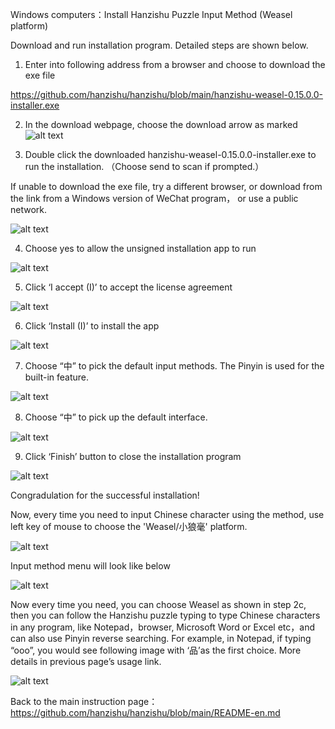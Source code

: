 ﻿
Windows computers：Install Hanzishu Puzzle Input Method (Weasel platform)

Download and run installation program. Detailed steps are shown below. 

1. Enter into following address from a browser and choose to download the exe file

https://github.com/hanzishu/hanzishu/blob/main/hanzishu-weasel-0.15.0.0-installer.exe

2. In the download webpage, choose the download arrow as marked
![alt text](https://github.com/hanzishu/hanzishu/blob/main/downloadexe.png)
   
3. Double click the downloaded hanzishu-weasel-0.15.0.0-installer.exe to run the installation. （Choose send to scan if prompted.）

If unable to download the exe file, try a different browser, or download from the link from a Windows version of WeChat program， or use a public network.

![alt text](https://github.com/hanzishu/hanzishu/blob/main/installerfile.png)
             	
4.   Choose yes to allow the unsigned installation app to run

![alt text](https://github.com/hanzishu/hanzishu/blob/main/publisherunknown.jpg)

5.  Click ‘I accept (I)’ to accept the license agreement

![alt text](https://github.com/hanzishu/hanzishu/blob/main/acceptdialog.png)
               
6.  Click ‘Install (I)’ to install the app

![alt text](https://github.com/hanzishu/hanzishu/blob/main/installlocation.png)

7. Choose “中” to pick the default input methods. The Pinyin is used for the built-in feature.

![alt text](https://github.com/hanzishu/hanzishu/blob/main/chooseinputmethods.png)


8. Choose “中” to pick up the default interface.

![alt text](https://github.com/hanzishu/hanzishu/blob/main/chooseui.png)

       
9.  Click ‘Finish’ button to close the installation program

![alt text](https://github.com/hanzishu/hanzishu/blob/main/installcomplete.png)
              
Congradulation for the successful installation!

Now, every time you need to input Chinese character using the method, use left key of mouse to choose the 'Weasel/小狼毫' platform.

![alt text](https://github.com/hanzishu/hanzishu/blob/main/choosecnsquirrel.png)

Input method menu will look like below

![alt text](https://github.com/hanzishu/hanzishu/blob/main/choosechinese.png)

Now every time you need, you can choose Weasel as shown in step 2c, then you can follow the Hanzishu puzzle typing to type Chinese characters in any program, like Notepad，browser, Microsoft Word or Excel etc，and can also use Pinyin reverse searching. For example, in Notepad, if typing “ooo”, you would see following image with ‘品’as the first choice. More details in previous page’s usage link.

![alt text](https://github.com/hanzishu/hanzishu/blob/main/starttyping.png)

Back to the main instruction page： https://github.com/hanzishu/hanzishu/blob/main/README-en.md



